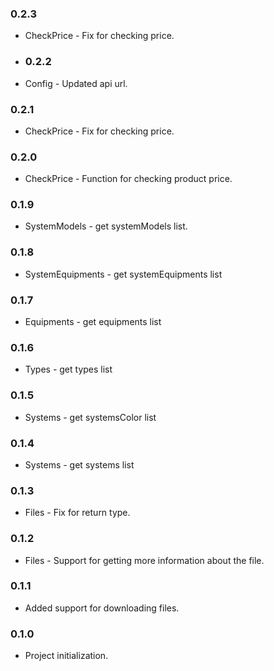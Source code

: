 ### 0.2.3
* CheckPrice - Fix for checking price.

* ### 0.2.2
* Config - Updated api url.

### 0.2.1
* CheckPrice - Fix for checking price.

### 0.2.0
* CheckPrice - Function for checking product price.

### 0.1.9
* SystemModels - get systemModels list.

### 0.1.8
* SystemEquipments - get systemEquipments list

### 0.1.7
* Equipments - get equipments list

### 0.1.6
* Types - get types list

### 0.1.5
* Systems - get systemsColor list

### 0.1.4
* Systems - get systems list

### 0.1.3
* Files - Fix for return type.

### 0.1.2
* Files - Support for getting more information about the file.

### 0.1.1
* Added support for downloading files.

### 0.1.0
* Project initialization.